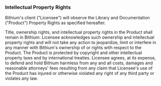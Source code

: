 
### Intellectual Property Rights

Bithium's client ("Licensee") will observe the Library and Documentation ("Product") Property
Rights as specified hereafter.

Title, ownership rights, and intellectual property rights in the Product shall remain in Bithium.
Licensee acknowledges such ownership and intellectual property rights and will not take any action
to jeopardize, limit or interfere in any manner with Bithium's ownership of or rights with respect
to the Product. The Product is protected by copyright and other intellectual property laws and by
international treaties. Licensee agrees, at its expense, to defend and hold Bithium harmless from
any and all costs, damages and reasonable attorneys' fees resulting from any claim that Licensee's
use of the Product has injured or otherwise violated any right of any third party or violates any
law.
